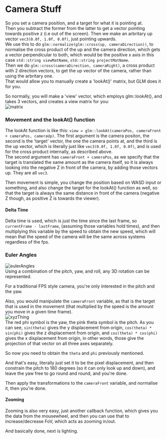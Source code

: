 # Camera Stuff
So you set a camera position, and a target for what it is pointing at.<br>
Then you subtract the former from the latter to get a vector pointing towards positive z (i.e out of the screen).
Then we make an arbritary up vector `vec3(0.0f, 1.0f, 0.0f)`, just pointing upwards.<br>
We use this to do `glm::normalize(glm::cross(up, cameraDirection))`, to normalise the cross product of the up and the camera direction, which gets a vector perpendicular to both, which would be the positive x axis in this case `std::string viewMatName`, `std::string projectMatName`.<br>
Then we do `glm::cross(cameraDirection, cameraRight)`, a cross product with 2 direction vectors, to get the up vector of the camera, rather than using the arbritary one.<br>
That would allow you to manually create a 'lookAt()' matrix, but GLM does it for you.<br>

So normally, you will make a 'view' vector, which employs glm::lookAt(), and takes 3 vectors, and creates a view matrix for you:<br>
![matrix](https://res.cloudinary.com/deylrqt2d/image/upload/v1550683537/lookAt_k68exa.png)

### Movement and the lookAt() function
The lookAt function is like this: `view = glm::lookAt(cameraPos, cameraFront + cameraPos, cameraUp)`.
The first argument is the camera positon, the second is the 'target' vector, the one the camera points at, and the third is the up vector, which is literally just like `vec3(0.0f, 1.0f, 0.0f)`, and is used for the cross product internally, as described above.<br>
The second argument has `cameraFront + cameraPos`, as we specify that the target is translated the same amount as the camera itself, so it is always looking into the negative Z in front of the camera, by adding those vectors up.
They are all `vec3`.<br>

Then movement is simple, you change the position based on WASD input or something, and also change the target for the lookAt() function as well, so that the target is always the same distance in front of the camera (negative Z though, as positive Z is towards the viewer).<br>

#### Delta Time
Delta time is used, which is just the time since the last frame, so `currentFrame - lastFrame`, (assuming those variables hold times), and then multiplying this variable by the speed to obtain the new speed, which will mean that the speed of the camera will be the same across systems regardless of the fps.

### Euler Angles<br>
![eulerAngles](https://learnopengl.com/img/getting-started/camera_pitch_yaw_roll.png)<br>
Using a combination of the pitch, yaw, and roll, any 3D rotation can be represented.

For a traditional FPS style camera, you're only interested in the pitch and the yaw.

Also, you would manipulate the `cameraFront` variable, as that is the target that is used in the movement (that multiplied by the speed is the amount you move in a given time frame).
<br>
![xyzThing](https://uploads.disquscdn.com/images/58fa1f1a3dd8d736a9345b3b168dd55caf0f14d485e9dae7e06b8e185348a42a.png)
<br>
The red phi symbol is the yaw, the pink theta symbol is the pitch.
As you can see, `sin(theta)` gives the y displacement from origin, `cos(theta) * sin(phi)` gives the z displacement from origin, and `cos(theta) * cos(phi)` gives the x displacement from origin, in other words, those give the projection of that vector on all three axes separately.

So now you need to obtain the `theta` and `phi` previously mentioned.

And that's easy, literally just set it to be the pixel displacement, and then constrain the pitch to 180 degrees (so it can only look up and down), and leave the yaw free to go round and round, and you're done.

Then apply the transformations to the `cameraFront` variable, and normalise it, then you're done.

#### Zooming
Zooming is also very easy, just another callback function, which gives you the data from the mousewheel, and then you can use that to increase/decrease FoV, which acts as zooming in/out.

And basically done, next is lighting.
